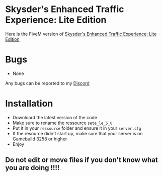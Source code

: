 # Skysder's Enhanced Traffic Experience: Lite Edition
Here is the FiveM version of [Skysder's Enhanced Traffic Experience: Lite Edition](https://www.gta5-mods.com/misc/skysder-s-enhanced-traffic-experience)
# Bugs
- None

Any bugs can be reported to my [Discord](https://discord.com/invite/MCK7wFwV3q)
# Installation
- Downloard the latest version of the code
- Make sure to rename the ressource `sete_le_5_0`
- Put it in your `ressource` folder and ensure it in your `server.cfg`
- If the resource didn't start up, make sure that your server is on Gamebuild 3258 or higher
- Enjoy

## Do not edit or move files if you don't know what you are doing !!!!
